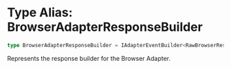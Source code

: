 # Type Alias: BrowserAdapterResponseBuilder

```ts
type BrowserAdapterResponseBuilder = IAdapterEventBuilder<RawBrowserResponseOptions, RawResponseWrapper>;
```

Represents the response builder for the Browser Adapter.
